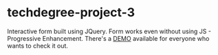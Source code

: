 # techdegree-project-3
Interactive form built using JQuery. Form works even without using JS - Progressive Enhancement.
There's a [DEMO]() available for everyone who wants to check it out.
